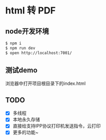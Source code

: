 # html 转 PDF

## node开发环境

```bash
$ npm i
$ npm run dev
$ open http://localhost:7001/
```

## 测试demo

浏览器中打开项目根目录下的index.html


## TODO

- [x] 多线程
- [x] 本地永久存储
- [x] 直接给支持IPP协议打印机发送指令，云打印
- [x] 更多的功能~